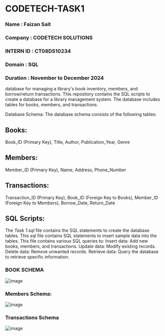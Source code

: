 # CODETECH-TASK1

### Name : Faizan Sait
### Company : CODETECH SOLUTIONS 
### INTERN ID : CT08DS10234 
### Domain : SQL
### Duration : November to December 2024

database for managing a library's book inventory, members, and borrow/return transactions.
This repository contains the SQL scripts to create a database for a library management system. The database includes tables for books, members, and transactions.

Database Schema:
The database schema consists of the following tables:

## Books:
Book_ID (Primary Key),
Title,
Author,
Publication_Year,
Genre

## Members:
Member_ID (Primary Key),
Name,
Address,
Phone_Number

## Transactions:
Transaction_ID (Primary Key),
Book_ID (Foreign Key to Books),
Member_ID (Foreign Key to Members),
Borrow_Date,
Return_Date

## SQL Scripts:
The *Task 1.sql* file contains the SQL statements to create the database tables.
This sql file contains SQL statements to insert sample data into the tables.
This file contains various SQL queries to:
Insert data: Add new books, members, and transactions.
Update data: Modify existing records.
Delete data: Remove unwanted records.
Retrieve data: Query the database to retrieve specific information.

### BOOK SCHEMA

![image](https://github.com/user-attachments/assets/cce19f47-6507-4d38-a756-4471e384b16a)

### Members Schema:

![image](https://github.com/user-attachments/assets/f6400c9b-f639-4a87-8d20-226ec7d18c1a)

### Transactions Schema

![image](https://github.com/user-attachments/assets/f8254e96-8d35-4e37-8a97-d4eb56b0e435)










